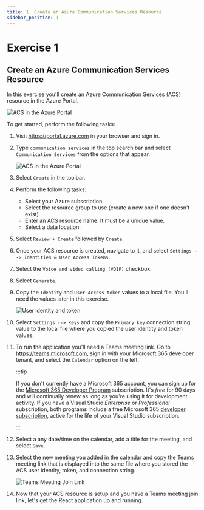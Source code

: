 ```yaml
---
title: 1. Create an Azure Communication Services Resource
sidebar_position: 1
---
```


# Exercise 1

## Create an Azure Communication Services Resource

In this exercise you'll create an Azure Communication Services (ACS) resource in the Azure Portal.

![ACS in the Azure Portal](/img/acs-to-teams/1-acs-azure-portal.png "ACS in the Azure Portal")

To get started, perform the following tasks:

1. Visit https://portal.azure.com in your browser and sign in.

1. Type `communication services` in the top search bar and select `Communication Services` from the options that appear.

    ![ACS in the Azure Portal](/img/acs-to-teams/search-acs-portal.png "Azure Communication Services")

1. Select `Create` in the toolbar.

1. Perform the following tasks:
    - Select your Azure subscription.
    - Select the resource group to use (create a new one if one doesn't exist).
    - Enter an ACS resource name. It must be a unique value.
    - Select a data location.

1. Select `Review + Create` followed by `Create`.

1. Once your ACS resource is created, navigate to it, and select `Settings --> Identities & User Access Tokens`.

1. Select the `Voice and video calling (VOIP)` checkbox.

1. Select `Generate`.

1. Copy the `Identity` and `User Access token` values to a local file. You'll need the values later in this exercise.

    ![User identity and token](/img/acs-to-teams/user-identity-token.png "User identity and token")

1. Select `Settings --> Keys` and copy the `Primary key` connection string value to the local file where you copied the user identity and token values.

1. To run the application you'll need a Teams meeting link. Go to https://teams.microsoft.com, sign in with your Microsoft 365 developer tenant, and select the `Calendar` option on the left. 

    :::tip

    If you don't currently have a Microsoft 365 account, you can sign up for the [Microsoft 365 Developer Program](https://developer.microsoft.com/microsoft-365/dev-program) subscription. It's *free* for 90 days and will continually renew as long as you're using it for development activity. If you have a Visual Studio *Enterprise* or *Professional* subscription, both programs include a free Microsoft 365 [developer subscription](https://aka.ms/MyVisualStudioBenefits), active for the life of your Visual Studio subscription.

    :::

1. Select a any date/time on the calendar, add a title for the meeting, and select `Save`.

1. Select the new meeting you added in the calendar and copy the Teams meeting link that is displayed into the same file where you stored the ACS user identity, token, and connection string.

    ![Teams Meeting Join Link](/img/acs-to-teams/teams-meeting-link.png "Teams Meeting Join Link")

1. Now that your ACS resource is setup and you have a Teams meeting join link, let's get the React application up and running.